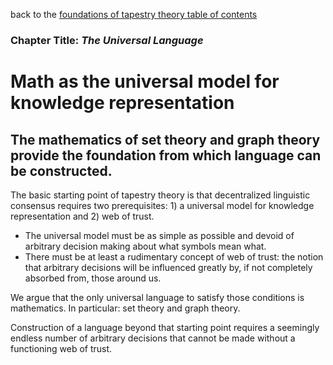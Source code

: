 back to the [foundations of tapestry theory table of contents](https://github.com/wds4/tribal-tapestry/blob/main/essays/bookJustification/hypotheses/tapestryFoundation.md)

### Chapter Title: *The Universal Language*

Math as the universal model for knowledge representation
=====

The mathematics of set theory and graph theory provide the foundation from which language can be constructed.
-----

The basic starting point of tapestry theory is that decentralized linguistic consensus requires two prerequisites: 1) a universal model for knowledge representation and 2) web of trust.
- The universal model must be as simple as possible and devoid of arbitrary decision making about what symbols mean what.
- There must be at least a rudimentary concept of web of trust: the notion that arbitrary decisions will be influenced greatly by, if not completely absorbed from, those around us.

We argue that the only universal language to satisfy those conditions is mathematics. In particular: set theory and graph theory. 

Construction of a language beyond that starting point requires a seemingly endless number of arbitrary decisions that cannot be made without a functioning web of trust. 
